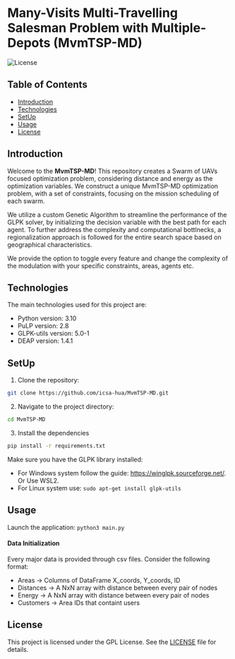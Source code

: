 # Many-Visits Multi-Travelling Salesman Problem with Multiple-Depots (MvmTSP-MD) 

![License](https://img.shields.io/badge/license-GPL-blue.svg)

## Table of Contents 
* [Introduction](#introduction)
* [Technologies](#technologies)
* [SetUp](#setup)
* [Usage](#usage)
* [License](#license)

## Introduction

Welcome to the **MvmTSP-MD**! This repository creates a Swarm of UAVs focused 
optimization problem, considering distance and energy as the optimization variables. 
We construct a unique MvmTSP-MD optimization problem, with a set of constraints, 
focusing on the mission scheduling of each swarm. 

We utilize a custom Genetic Algorithm to streamline the performance of the GLPK 
solver, by initializing the decision variable with the best path for each agent. 
To further address the complexity and computational bottlnecks, a regionalization 
approach is followed for the entire search space based on geographical characteristics. 

We provide the option to toggle every feature and change the complexity of the modulation 
with your specific constraints, areas, agents etc. 

## Technologies

The main technologies used for this project are: 
* Python version: 3.10
* PuLP version: 2.8
* GLPK-utils version: 5.0-1
* DEAP version: 1.4.1
 
## SetUp
1. Clone the repository:
```sh
git clone https://github.com/icsa-hua/MvmTSP-MD.git
```
2. Navigate to the project directory:
```sh
cd MvmTSP-MD
```
3. Install the dependencies
```sh
pip install -r requirements.txt
```

Make sure you have the GLPK library installed: 
* For Windows system follow the guide: https://winglpk.sourceforge.net/. Or Use WSL2.
* For Linux system use: `sudo apt-get install glpk-utils`

## Usage 
Launch the application: `python3 main.py`

#### Data Initialization
Every major data is provided through csv files. Consider the following format: 
* Areas -> Columns of DataFrame X_coords, Y_coords, ID
* Distances -> A NxN array with distance between every pair of nodes
* Energy -> A NxN array with distance between every pair of nodes
* Customers -> Area IDs that containt users 

## License 
This project is licensed under the GPL License. See the [LICENSE](LICENSE) file for details.
